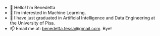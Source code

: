 - 👋 Hello! I’m Benedetta
- 👀 I’m interested in Machine Learning.
- 🌱 I have just graduated in Artificial Intelligence and Data Engineering at the University of Pisa.
- 📫 Email me at: benedetta.tessa@gmail.com. Bye!

<!---
btessa99/btessa99 is a ✨ special ✨ repository because its `README.md` (this file) appears on your GitHub profile.
You can click the Preview link to take a look at your changes. 💞️
--->
